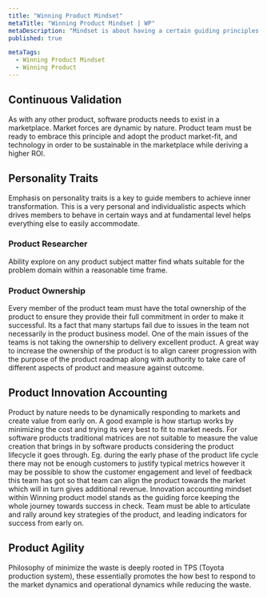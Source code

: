```yaml
---
title: "Winning Product Mindset"
metaTitle: "Winning Product Mindset | WP"
metaDescription: "Mindset is about having a certain guiding principles or philosophy which embodies in the members of the product team while conducting strategic activities towards the winning product"
published: true

metaTags:
  - Winning Product Mindset
  - Winning Product
---
```


## Continuous Validation

As with any other product, software products needs to exist in a marketplace. Market forces are dynamic by nature. Product team must be ready to embrace this principle and adopt the product market-fit, and technology in order to be sustainable in the marketplace while deriving a higher ROI.

## Personality Traits

Emphasis on personality traits is a key to guide members to achieve inner transformation. This is a very personal and individualistic aspects which drives members to behave in certain ways and at fundamental level helps everything else to easily accommodate.

### Product Researcher

Ability explore on any product subject matter find whats suitable for the problem domain within a reasonable time frame.

### Product Ownership

Every member of the product team must have the total ownership of the product to ensure they provide their full commitment in order to make it successful. Its a fact that many startups fail due to issues in the team not necessarily in the product business model. One of the main issues of the teams is not taking the ownership to delivery excellent product. A great way to increase the ownership of the product is to align career progression with the purpose of the product roadmap along with authority to take care of different aspects of product and measure against outcome.

## Product Innovation Accounting

Product by nature needs to be dynamically responding to markets and create value from early on. A good example is how startup works by minimizing the cost and trying its very best to fit to market needs. For software products traditional matrices are not suitable to measure the value creation that brings in by software products considering the product lifecycle it goes through. Eg. during the early phase of the product life cycle there may not be enough customers to justify typical metrics however it may be possible to show the customer engagement and level of feedback this team has got so that team can align the product towards the market which will in turn gives additional revenue.
Innovation accounting mindset within Winning product model stands as the guiding force keeping the whole journey towards success in check. Team must be able to articulate and rally around key strategies of the product, and leading indicators for success from early on.

## Product Agility

Philosophy of minimize the waste is deeply rooted in TPS (Toyota production system), these essentially promotes the how best to respond to the market dynamics and operational dynamics while reducing the waste.
